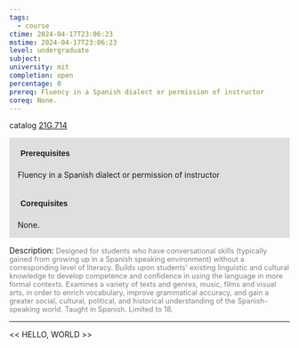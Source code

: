 ```yaml
---
tags:
  - course
ctime: 2024-04-17T23:06:23
mstime: 2024-04-17T23:06:23
level: undergraduate
subject: 
university: mit
completion: open
percentage: 0
prereq: Fluency in a Spanish dialect or permission of instructor
coreq: None.
---
```


catalog [21G.714](http://student.mit.edu/catalog/m21Gs.html#21G.714)

<span style="display: block; padding: 15px; background-color: rgb(100, 100, 100, 0.2);"><font id="m_prereq2267_0" style="display: block; font-family: Arial, sans-serif; font-weight: bold; padding: 5px">Prerequisites</font><br><span id="prereq2267_0">Fluency in a Spanish dialect or permission of instructor</span></span>
<span style="display: block; padding: 15px; background-color: rgb(100, 100, 100, 0.2);"><font id="m_coreq2267_0" style="display: block; font-family: Arial, sans-serif; font-weight: bold; padding: 5px">Corequisites</font><br><span id="coreq2267_0">None.</span></span>

<font style="">Description:</font>
<font style="color: grey; font-size: 0.8rem;">Designed for students who have conversational skills (typically gained from growing up in a Spanish speaking environment) without a corresponding level of literacy. Builds upon students' existing linguistic and cultural knowledge to develop competence and confidence in using the language in more formal contexts. Examines a variety of texts and genres, music, films and visual arts, in order to enrich vocabulary, improve grammatical accuracy, and gain a greater social, cultural, political, and historical understanding of the Spanish-speaking world. Taught in Spanish. Limited to 18.</font>



---

<< HELLO, WORLD >>
